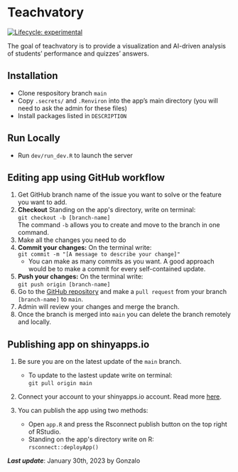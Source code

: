 # Teachvatory

<!-- badges: start -->

[![Lifecycle:
experimental](https://img.shields.io/badge/lifecycle-experimental-orange.svg)](https://lifecycle.r-lib.org/articles/stages.html#experimental)
<!-- badges: end -->

The goal of teachvatory is to provide a visualization and AI-driven analysis of students’
performance and quizzes’ answers.

## Installation

- Clone respository branch `main`
- Copy `.secrets/` and `.Renviron` into the app’s main directory (you will need to ask the admin for these files)
- Install packages listed in `DESCRIPTION`

## Run Locally

- Run `dev/run_dev.R` to launch the server

## Editing app using GitHub workflow

1) Get GitHub branch name of the issue you want to solve or the feature you want to add.
2) **Checkout** Standing on the app's directory, write on  terminal:  
`git checkout -b [branch-name]`  
The command `-b` allows you to create and move to the branch in one command.
3) Make all the changes you need to do
4) **Commit your changes:** On the terminal write:  
`git commit -m "[A message to describe your change]"`
    * You can make as many commits as you want. A good approach would be to make a commit for every self-contained update.
5) **Push your changes:**  On the terminal write:  
`git push origin [branch-name]`
6) Go to the [GitHub repository](https://github.com/ggjara/teachvatory) and make a `pull request` from your branch `[branch-name]` to `main`.
7) Admin will review your changes and merge the branch.
8) Once the branch is merged into `main` you can delete the branch remotely and locally.

## Publishing app on shinyapps.io

1) Be sure you are on the latest update of the `main` branch.
    * To update to the lastest update write on terminal:   
    `git pull origin main`

2) Connect your account to your shinyapps.io account. Read more [here](https://shiny.rstudio.com/articles/shinyapps.html).
3) You can publish the app using two methods:
    * Open `app.R` and press the Rsconnect publish button on the top right of RStudio.
    * Standing on the app's directory write on R:  
    `rsconnect::deployApp()`


***Last update***: January 30th, 2023 by Gonzalo
